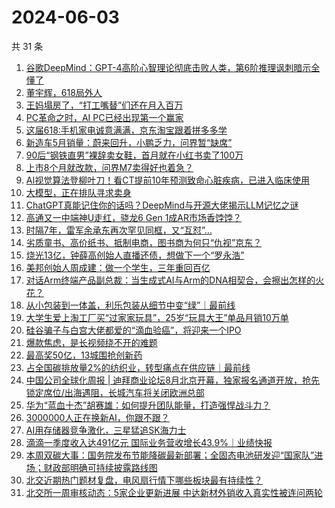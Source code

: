 # 2024-06-03

共 31 条

<!-- BEGIN 36KR -->
<!-- 最后更新时间 2024-06-03 04:00:59 +0800 -->
1. [谷歌DeepMind：GPT-4高阶心智理论彻底击败人类，第6阶推理讽刺暗示全懂了](https://36kr.com/p/2800805988906628)
1. [董宇辉，618局外人](https://36kr.com/p/2802162350896519)
1. [王妈塌房了，“打工嘴替”们还在月入百万](https://36kr.com/p/2802275358815619)
1. [PC革命之时，AI PC已经出现第一个赢家](https://36kr.com/p/2801347629635971)
1. [这届618:手机家电诚意满满，京东淘宝跟着拼多多学](https://36kr.com/p/2801348917172610)
1. [新造车5月销量：蔚来回升，小鹏乏力，问界暂“缺席”](https://36kr.com/p/2801941126755712)
1. [90后“钢铁直男”裸辞卖女鞋，首月就在小红书卖了100万](https://36kr.com/p/2801229078738310)
1. [上市8个月就改款，问界M7卖得好也着急？](https://36kr.com/p/2801280745921417)
1. [AI视觉算法登柳叶刀！看CT提前10年预测致命心脏疾病，已进入临床使用](https://36kr.com/p/2800805951747718)
1. [大模型，正在排队寻求卖身](https://36kr.com/p/2802048210777734)
1. [ChatGPT真能记住你的话吗？DeepMind与开源大佬揭示LLM记忆之谜](https://36kr.com/p/2800805887178117)
1. [高通又一中端神U走红，骁龙6 Gen 1成AR市场香饽饽？](https://36kr.com/p/2800005731309957)
1. [时隔7年，雷军余承东再次罕见同框，又“互怼”…](https://36kr.com/p/2800889620461192)
1. [劣质童书、高价纸书、抵制电商，图书商为何只“仇视”京东？](https://36kr.com/p/2801223127758469)
1. [烧光13亿，钟薛高创始人直播还债，想做下一个“罗永浩”](https://36kr.com/p/2800637344904580)
1. [美邦创始人周成建：做一个学生，三年重回百亿](https://36kr.com/p/2800989948556676)
1. [对话Arm终端产品副总裁：当生成式AI与Arm的DNA相契合，会擦出怎样的火花？](https://36kr.com/p/2799961771236230)
1. [从小包装到一体盖，利乐包装从细节中变“绿”｜最前线](https://36kr.com/p/2801135514121606)
1. [大学生爱上淘工厂买“过家家玩具”，25岁“玩具大王”单品月销10万单](https://36kr.com/p/2800636656449152)
1. [硅谷骗子与白宫大佬都爱的“滴血验癌”，将迎来一个IPO](https://36kr.com/p/2802068857533826)
1. [爆款焦虑，是长视频绕不开的难题](https://36kr.com/p/2801359046555268)
1. [最高奖50亿，13城围抢创新药](https://36kr.com/p/2801911343314305)
1. [占全国碳排放量2%的纺织业，转型痛点在供应链｜最前线](https://36kr.com/p/2801128752051587)
1. [中国公司全球化周报 | 迪拜商业论坛8月北京开幕，独家报名通道开放，抢先锁定席位/​出海遇阻，长城汽车将关闭欧洲总部](https://36kr.com/p/2801383636137350)
1. [华为“蓝血十杰”胡赛雄：如何提升团队能量，打造强悍战斗力？](https://36kr.com/p/2800697154418049)
1. [3000000人正在换新AI，你跟不跟？](https://36kr.com/p/2802439976613505)
1. [AI用存储器竞争激化，三星猛追SK海力士](https://36kr.com/p/2800527117481345)
1. [滴滴一季度收入达491亿元 国际业务营收增长43.9%｜业绩快报](https://36kr.com/p/2802443872302729)
1. [本周双碳大事：国务院发布节能降碳最新部署；全固态电池研发迎“国家队”进场；财政部明确可持续披露路线图](https://36kr.com/p/2802167231428224)
1. [北交近期热门题材复盘，电风扇行情下哪些板块最有持续性？](https://36kr.com/p/2798477705048966)
1. [北交所一周审核动态：5家企业更新进展 中达新材外销收入真实性被连问两轮](https://36kr.com/p/2801189594559881)
<!-- END 36KR -->